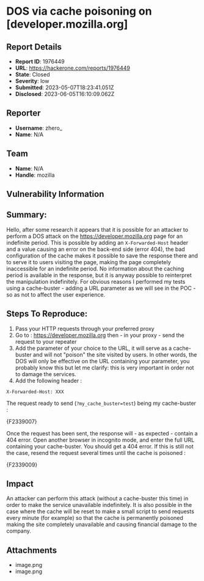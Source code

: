# DOS via cache poisoning on [developer.mozilla.org]

## Report Details
- **Report ID**: 1976449
- **URL**: https://hackerone.com/reports/1976449
- **State**: Closed
- **Severity**: low
- **Submitted**: 2023-05-07T18:23:41.051Z
- **Disclosed**: 2023-06-05T16:10:09.062Z

## Reporter
- **Username**: zhero_
- **Name**: N/A

## Team
- **Name**: N/A
- **Handle**: mozilla

## Vulnerability Information
## Summary:
Hello, after some research it appears that it is possible for an attacker to perform a DOS attack on the https://developer.mozilla.org page for an indefinite period.
This is possible by adding an ```X-Forwarded-Host``` header and a value causing an error on the back-end side (error 404), the bad configuration of the cache makes it possible to save the response there and to serve it to users visiting the page, making the page completely inaccessible for an indefinite period.
No information about the caching period is available in the response, but it is anyway possible to reinterpret the manipulation indefinitely.
For obvious reasons I performed my tests using a cache-buster - adding a URL parameter as we will see in the POC - so as not to affect the user experience.

## Steps To Reproduce:

  1. Pass your HTTP requests through your preferred proxy
  2. Go to : https://developer.mozilla.org then - in your proxy - send the request to your repeater
  3. Add the parameter of your choice to the URL, it will serve as a cache-buster and will not "poison" the site visited by users. In other words, the DOS will only be effective on the URL containing your parameter, you probably know this but let me clarify: this is very important in order not to damage the services.
  4. Add the following header :

```
X-Forwarded-Host: XXX
```
The request ready to send (```?my_cache_buster=test```) being my cache-buster :

{F2339007}

Once the request has been sent, the response will - as expected - contain a 404 error. Open another browser in incognito mode, and enter the full URL containing your cache-buster. You should get a 404 error. If this is still not the case, resend the request several times until the cache is poisoned :

{F2339009}

## Impact

An attacker can perform this attack (without a cache-buster this time) in order to make the service unavailable indefinitely. It is also possible in the case where the cache will be reset to make a small script to send requests every minute (for example) so that the cache is permanently poisoned making the site completely unavailable and causing financial damage to the company.

## Attachments
- image.png
- image.png
